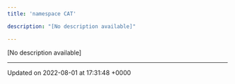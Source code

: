 ```yaml
---
title: 'namespace CAT'

description: "[No description available]"

---
```







[No description available]






-------------------------------

Updated on 2022-08-01 at 17:31:48 +0000